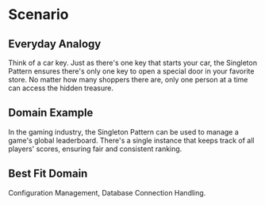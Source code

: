 # Scenario

## Everyday Analogy

Think of a car key. Just as there's one key that starts your car, the Singleton Pattern ensures there's only one key to open a special door in your favorite store. No matter how many shoppers there are, only one person at a time can access the hidden treasure.

## Domain Example

In the gaming industry, the Singleton Pattern can be used to manage a game's global leaderboard. There's a single instance that keeps track of all players' scores, ensuring fair and consistent ranking.

## Best Fit Domain

Configuration Management, Database Connection Handling.
